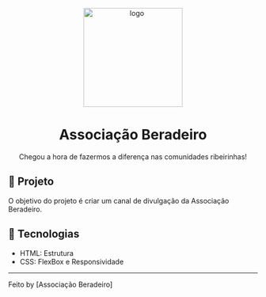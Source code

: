 <p align="center">
    <img alt="logo" src="associacaoberadeiro/src/imagens/Logo/simbolo-beradeiro-RGB.png" width="200px" />
</p>

<h1 align="center">
  Associação Beradeiro
</h1>

<p align="center">Chegou a hora de fazermos a diferença nas comunidades ribeirinhas!</p>




## 🚀 Projeto

O objetivo do projeto é criar um canal de divulgação da Associação Beradeiro.

## 🔧 Tecnologias

- HTML: Estrutura
- CSS: FlexBox e Responsividade

---

Feito by [Associação Beradeiro]

